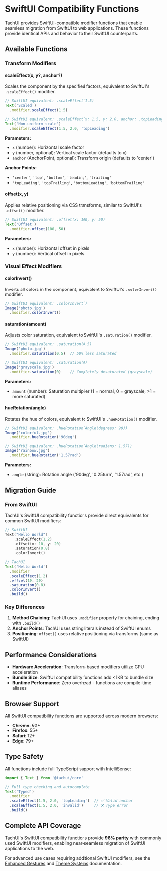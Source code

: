 # SwiftUI Compatibility Functions

TachUI provides SwiftUI-compatible modifier functions that enable seamless migration from SwiftUI to web applications. These functions provide identical APIs and behavior to their SwiftUI counterparts.

## Available Functions

### Transform Modifiers

#### scaleEffect(x, y?, anchor?)

Scales the component by the specified factors, equivalent to SwiftUI's `.scaleEffect()` modifier.

```typescript
// SwiftUI equivalent: .scaleEffect(1.5)
Text('Scaled')
  .modifier.scaleEffect(1.5)

// SwiftUI equivalent: .scaleEffect(x: 1.5, y: 2.0, anchor: .topLeading)
Text('Non-uniform scale')
  .modifier.scaleEffect(1.5, 2.0, 'topLeading')
```

**Parameters:**
- `x` (number): Horizontal scale factor
- `y` (number, optional): Vertical scale factor (defaults to x)
- `anchor` (AnchorPoint, optional): Transform origin (defaults to 'center')

**Anchor Points:**
- `'center'`, `'top'`, `'bottom'`, `'leading'`, `'trailing'`
- `'topLeading'`, `'topTrailing'`, `'bottomLeading'`, `'bottomTrailing'`

#### offset(x, y)

Applies relative positioning via CSS transforms, similar to SwiftUI's `.offset()` modifier.

```typescript
// SwiftUI equivalent: .offset(x: 100, y: 50)
Text('Offset')
  .modifier.offset(100, 50)
```

**Parameters:**
- `x` (number): Horizontal offset in pixels
- `y` (number): Vertical offset in pixels

### Visual Effect Modifiers

#### colorInvert()

Inverts all colors in the component, equivalent to SwiftUI's `.colorInvert()` modifier.

```typescript
// SwiftUI equivalent: .colorInvert()
Image('photo.jpg')
  .modifier.colorInvert()
```

#### saturation(amount)

Adjusts color saturation, equivalent to SwiftUI's `.saturation()` modifier.

```typescript
// SwiftUI equivalent: .saturation(0.5)
Image('photo.jpg')
  .modifier.saturation(0.5)  // 50% less saturated

// SwiftUI equivalent: .saturation(0)  
Image('grayscale.jpg')
  .modifier.saturation(0)    // Completely desaturated (grayscale)
```

**Parameters:**
- `amount` (number): Saturation multiplier (1 = normal, 0 = grayscale, >1 = more saturated)

#### hueRotation(angle)

Rotates the hue of colors, equivalent to SwiftUI's `.hueRotation()` modifier.

```typescript
// SwiftUI equivalent: .hueRotation(Angle(degrees: 90))
Image('colorful.jpg')
  .modifier.hueRotation('90deg')

// SwiftUI equivalent: .hueRotation(Angle(radians: 1.57))
Image('rainbow.jpg')
  .modifier.hueRotation('1.57rad')
```

**Parameters:**
- `angle` (string): Rotation angle ('90deg', '0.25turn', '1.57rad', etc.)

## Migration Guide

### From SwiftUI

TachUI's SwiftUI compatibility functions provide direct equivalents for common SwiftUI modifiers:

```swift
// SwiftUI
Text("Hello World")
    .scaleEffect(1.2)
    .offset(x: 10, y: 20)
    .saturation(0.8)
    .colorInvert()
```

```typescript
// TachUI
Text('Hello World')
  .modifier
  .scaleEffect(1.2)
  .offset(10, 20)
  .saturation(0.8)
  .colorInvert()
  .build()
```

### Key Differences

1. **Method Chaining**: TachUI uses `.modifier` property for chaining, ending with `.build()`
2. **Anchor Points**: TachUI uses string literals instead of SwiftUI enums
3. **Positioning**: `offset()` uses relative positioning via transforms (same as SwiftUI)

## Performance Considerations

- **Hardware Acceleration**: Transform-based modifiers utilize GPU acceleration
- **Bundle Size**: SwiftUI compatibility functions add <1KB to bundle size
- **Runtime Performance**: Zero overhead - functions are compile-time aliases

## Browser Support

All SwiftUI compatibility functions are supported across modern browsers:

- **Chrome**: 60+
- **Firefox**: 55+
- **Safari**: 12+
- **Edge**: 79+

## Type Safety

All functions include full TypeScript support with IntelliSense:

```typescript
import { Text } from '@tachui/core'

// Full type checking and autocomplete
Text('Typed')
  .modifier
  .scaleEffect(1.5, 2.0, 'topLeading')  // ✅ Valid anchor
  .scaleEffect(1.5, 2.0, 'invalid')     // ❌ Type error
  .build()
```

## Complete API Coverage

TachUI's SwiftUI compatibility functions provide **96% parity** with commonly used SwiftUI modifiers, enabling near-seamless migration of SwiftUI applications to the web.

For advanced use cases requiring additional SwiftUI modifiers, see the [Enhanced Gestures](./ENHANCED_GESTURES.md) and [Theme Systems](./THEME_SYSTEMS.md) documentation.